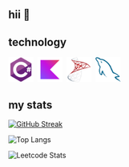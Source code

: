 ## hii 👋

## technology
<div>
  <img src="https://github.com/devicons/devicon/blob/master/icons/csharp/csharp-original.svg" title="C#" alt="C#" width="50" height="50"/>&nbsp;
  <img src="https://github.com/devicons/devicon/blob/master/icons/kotlin/kotlin-original.svg" title="Kotlin" alt="Kotlin" width="50" height="50"/>&nbsp;
  <img src="https://github.com/devicons/devicon/blob/master/icons/microsoftsqlserver/microsoftsqlserver-original.svg" title="MSSQL" alt="MSSQL" width="50" height="50"/>&nbsp;
  <img src="https://github.com/devicons/devicon/blob/master/icons/mysql/mysql-original.svg" title="MySQL" alt="MySQL" width="50" height="50"/>&nbsp;

</div>

## my stats

[![GitHub Streak](https://streak-stats.demolab.com?user=amadesya&hide_border=true&background=212830&stroke=FFFFFF&ring=157F00&fire=FF8000&currStreakNum=1A92C6&sideNums=1A92C6&currStreakLabel=FFFFFF&sideLabels=FFFFFF&dates=FFFFFF&excludeDaysLabel=FFFFFF&border=EBEBEB)](https://git.io/streak-stats)

![Top Langs](https://github-readme-stats.vercel.app/api/top-langs/?username=amadesya&locale=en&bg_color=212830&&card_width=700&text_color=FFFFFF&hide_border=true)

![Leetcode Stats](https://leetcard.jacoblin.cool/ultrashitband?ext=heatmap)
<!--
**amadesya/amadesya** is a ✨ _special_ ✨ repository because its `README.md` (this file) appears on your GitHub profile.

Here are some ideas to get you started:

- 🔭 I’m currently working on ...
- 🌱 I’m currently learning ...
- 👯 I’m looking to collaborate on ...
- 🤔 I’m looking for help with ...
- 💬 Ask me about ...
- 📫 How to reach me: ...
- 😄 Pronouns: ...
- ⚡ Fun fact: ...
-->
